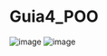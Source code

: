 # Guia4_POO

![image](https://user-images.githubusercontent.com/124604196/226149330-fe6830ac-1a88-440f-b699-64e1590b1c1e.png)
![image](https://user-images.githubusercontent.com/124834599/226612245-fcfdd401-2718-424a-90ad-734822071658.png)
